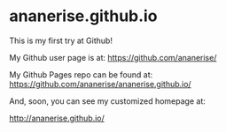 ananerise.github.io
===================

This is my first try at Github!

My Github user page is at: 
https://github.com/ananerise/

My Github Pages repo can be found at:  
https://github.com/ananerise/ananerise.github.io/

And, soon, you can see my customized homepage at:

http://ananerise.github.io/
